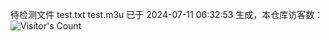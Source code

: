 待检测文件 test.txt test.m3u 已于 2024-07-11 06:32:53 生成，本仓库访客数：![Visitor's Count](https://profile-counter.glitch.me/pxiptv_TV/count.svg)
